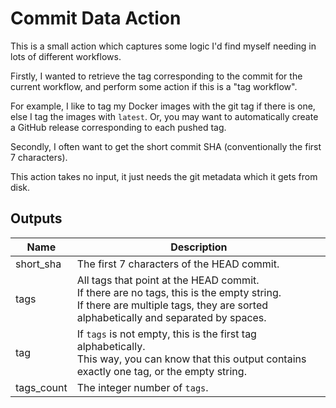 # Commit Data Action

This is a small action which captures some logic I'd find myself needing in lots of different workflows.

Firstly, I wanted to retrieve the tag corresponding to the commit for the current workflow, and perform some action if this is a "tag workflow".

For example, I like to tag my Docker images with the git tag if there is one, else I tag the images with `latest`. Or, you may want to automatically create a GitHub release corresponding to each pushed tag.

Secondly, I often want to get the short commit SHA (conventionally the first 7 characters).

This action takes no input, it just needs the git metadata which it gets from disk.

## Outputs

| Name | Description |
| ---- | ----------- |
| short_sha | The first 7 characters of the HEAD commit. |
| tags | All tags that point at the HEAD commit. <br>If there are no tags, this is the empty string. <br>If there are multiple tags, they are sorted alphabetically and separated by spaces. |
| tag  | If `tags` is not empty, this is the first tag alphabetically. <br>This way, you can know that this output contains exactly one tag, or the empty string. |
| tags_count | The integer number of `tags`. |
